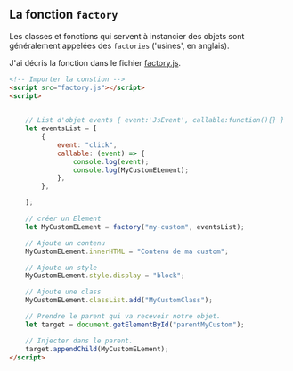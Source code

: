 ## La fonction `factory`

Les classes et fonctions qui servent à instancier des objets sont généralement appelées des `factories` ('usines', en anglais).

J'ai décris la fonction dans le fichier [factory.js](factory.js).

```html
<!-- Importer la constion -->
<script src="factory.js"></script>
<script>

    
    // List d'objet events { event:'JsEvent', callable:function(){} }
    let eventsList = [
        {
            event: "click",
            callable: (event) => {
                console.log(event);
                console.log(MyCustomELement);
            },
        },

    ];

    // créer un Element
    let MyCustomELement = factory("my-custom", eventsList);

    // Ajoute un contenu
    MyCustomELement.innerHTML = "Contenu de ma custom";

    // Ajoute un style
    MyCustomELement.style.display = "block";

    // Ajoute une class
    MyCustomELement.classList.add("MyCustomClass");

    // Prendre le parent qui va recevoir notre objet.
    let target = document.getElementById("parentMyCustom");

    // Injecter dans le parent.
    target.appendChild(MyCustomELement);
</script>
```